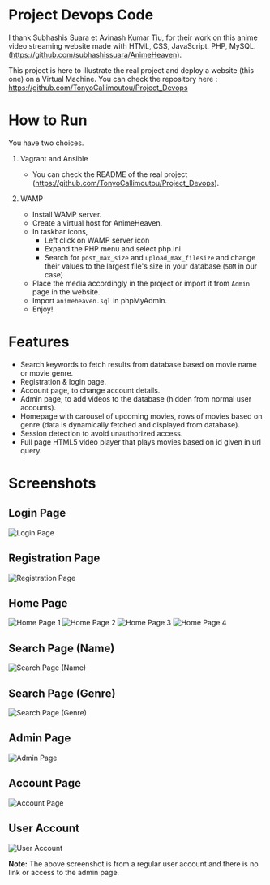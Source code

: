 # Project Devops Code

I thank Subhashis Suara et Avinash Kumar Tiu, for their work on this anime video streaming website made with HTML, CSS, JavaScript, PHP, MySQL.
(https://github.com/subhashissuara/AnimeHeaven).

This project is here to illustrate the real project and deploy a website (this one) on a Virtual Machine.
You can check the repository here :
https://github.com/TonyoCallimoutou/Project_Devops

# How to Run 

You have two choices.

1. Vagrant and Ansible
   - You can check the README of the real project (https://github.com/TonyoCallimoutou/Project_Devops).

2. WAMP
   - Install WAMP server.
   - Create a virtual host for AnimeHeaven.
   - In taskbar icons,
      - Left click on WAMP server icon
      - Expand the PHP menu and select php.ini
      - Search for `post_max_size` and `upload_max_filesize` and change their values to the largest file's size in your database (`50M` in our case)
   - Place the media accordingly in the project or import it from `Admin` page in the website.
   - Import `animeheaven.sql` in phpMyAdmin.
   - Enjoy!


# Features

- Search keywords to fetch results from database based on movie name or movie genre.
- Registration & login page.
- Account page, to change account details.
- Admin page, to add videos to the database (hidden from normal user accounts).
- Homepage with carousel of upcoming movies, rows of movies based on genre (data is dynamically fetched and displayed from database).
- Session detection to avoid unauthorized access.
- Full page HTML5 video player that plays movies based on id given in url query.

# Screenshots

## Login Page

![Login Page](./media/screenshots/ah_login_ss.jpg)

## Registration Page

![Registration Page](./media/screenshots/ah_register_ss.jpg)

## Home Page

![Home Page 1](./media/screenshots/ah_homepage_ss_1.jpg)
![Home Page 2](./media/screenshots/ah_homepage_ss_2.jpg)
![Home Page 3](./media/screenshots/ah_homepage_ss_3.jpg)
![Home Page 4](./media/screenshots/ah_homepage_ss_4.jpg)

## Search Page (Name)

![Search Page (Name)](./media/screenshots/ah_search_name_ss.jpg)

## Search Page (Genre)

![Search Page (Genre)](./media/screenshots/ah_search_genre_ss.jpg)

## Admin Page

![Admin Page](./media/screenshots/ah_admin_ss.jpg)

## Account Page

![Account Page](./media/screenshots/ah_admin_account_ss.jpg)

## User Account

![User Account](./media/screenshots/ah_user_account_ss.jpg)

**Note:** The above screenshot is from a regular user account and there is no link or access to the admin page.
